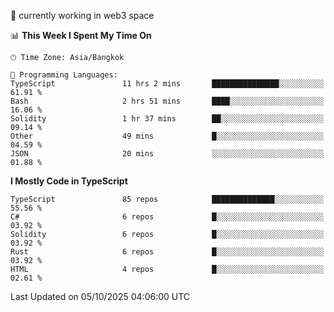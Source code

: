 🔭 currently working in web3 space

<!--START_SECTION:waka-->
📊 **This Week I Spent My Time On** 

```text
🕑︎ Time Zone: Asia/Bangkok

💬 Programming Languages: 
TypeScript               11 hrs 2 mins       ███████████████░░░░░░░░░░   61.91 % 
Bash                     2 hrs 51 mins       ████░░░░░░░░░░░░░░░░░░░░░   16.06 % 
Solidity                 1 hr 37 mins        ██░░░░░░░░░░░░░░░░░░░░░░░   09.14 % 
Other                    49 mins             █░░░░░░░░░░░░░░░░░░░░░░░░   04.59 % 
JSON                     20 mins             ░░░░░░░░░░░░░░░░░░░░░░░░░   01.88 % 
```

**I Mostly Code in TypeScript** 

```text
TypeScript               85 repos            ██████████████░░░░░░░░░░░   55.56 % 
C#                       6 repos             █░░░░░░░░░░░░░░░░░░░░░░░░   03.92 % 
Solidity                 6 repos             █░░░░░░░░░░░░░░░░░░░░░░░░   03.92 % 
Rust                     6 repos             █░░░░░░░░░░░░░░░░░░░░░░░░   03.92 % 
HTML                     4 repos             █░░░░░░░░░░░░░░░░░░░░░░░░   02.61 % 
```




 Last Updated on 05/10/2025 04:06:00 UTC
<!--END_SECTION:waka-->
